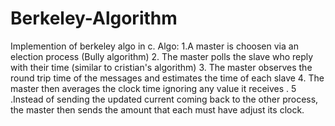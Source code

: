# Berkeley-Algorithm
Implemention of berkeley algo in c.
Algo:
 1.A master is choosen via an election process  (Bully algorithm)
 2. The master polls the slave who reply with their time (similar to cristian's algorithm)
 3. The master observes the round trip time of the messages and estimates the time of each slave
 4. The master then averages the clock time ignoring any value it receives .
 5 .Instead of sending the updated current coming back to the other process, the master then sends the amount that each must have adjust its clock. 
